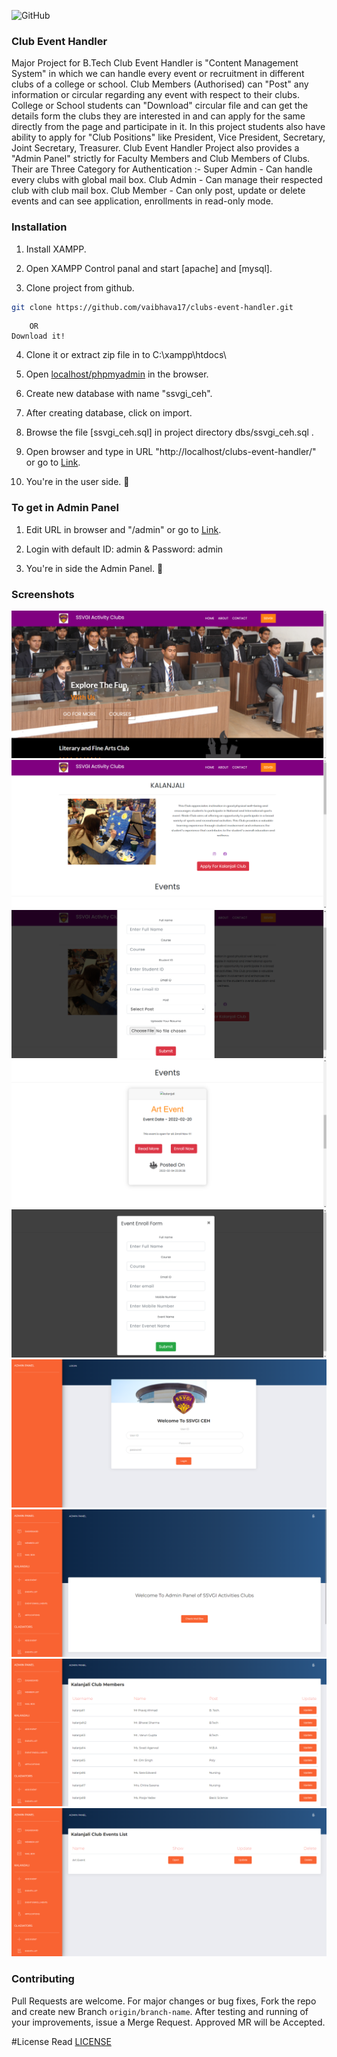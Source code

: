 ![GitHub](https://img.shields.io/github/license/vaibhava17/clubs-event-handler)


### Club Event Handler
Major Project for B.Tech 
Club Event Handler is "Content Management System" in which we can handle every event or recruitment in different clubs of a college or school.
Club Members (Authorised) can "Post" any information or circular regarding any event with respect to their clubs.
College or School students can "Download" circular file and can get the details form the clubs they are interested in and can apply for the same directly from the page and participate in it.
In this project students also have ability to apply for "Club Positions" like President, Vice President, Secretary, Joint Secretary, Treasurer.
Club Event Handler Project also provides a "Admin Panel" strictly for Faculty Members and Club Members of Clubs.
Their are Three Category for Authentication :-
  Super Admin - Can handle every clubs with global mail box.
  Club Admin - Can manage their respected club with club mail box.
  Club Member - Can only post, update or delete events and can see application, enrollments in read-only mode.


### Installation

1. Install XAMPP.

2. Open XAMPP Control panal and start [apache] and [mysql].

3. Clone project from github.
```sh
git clone https://github.com/vaibhava17/clubs-event-handler.git
```
        OR 
    Download it!
    
4. Clone it or extract zip file in to C:\\xampp\htdocs\

5. Open [localhost/phpmyadmin](localhost/phpmyadmin) in the browser.

6. Create new database with name "ssvgi_ceh".

7. After creating database, click on import.

8. Browse the file [ssvgi_ceh.sql] in project directory dbs/ssvgi_ceh.sql .

9. Open browser and type in URL "http://localhost/clubs-event-handler/" or go to [Link](http://localhost/clubs-event-handler/).

10. You're in the user side. 🎉


### To get in Admin Panel

1. Edit URL in browser and "/admin" or go to [Link](http://localhost/clubs-event-handler/admin).

2. Login with default ID: admin & Password: admin 

3. You're in side the Admin Panel. 🤖


### Screenshots

![Image of Home page](https://github.com/vaibhava17/clubs-event-handler/blob/master/images/ceh-sampleshots/picture1.png)
![Image of Club Home page](https://github.com/vaibhava17/clubs-event-handler/blob/master/images/ceh-sampleshots/picture2.png)
![Image of Application Form](https://github.com/vaibhava17/clubs-event-handler/blob/master/images/ceh-sampleshots/picture3.png)
![Image of Event Card in Club Home Page](https://github.com/vaibhava17/clubs-event-handler/blob/master/images/ceh-sampleshots/picture4.png)
![Image of Event Enrollment Form](https://github.com/vaibhava17/clubs-event-handler/blob/master/images/ceh-sampleshots/picture5.png)
![Image of Admin Panel Login](https://github.com/vaibhava17/clubs-event-handler/blob/master/images/ceh-sampleshots/picture6.png)
![Image of Admin Panel Dashboard](https://github.com/vaibhava17/clubs-event-handler/blob/master/images/ceh-sampleshots/picture7.png)
![Image of Super Admin - Members List](https://github.com/vaibhava17/clubs-event-handler/blob/master/images/ceh-sampleshots/picture8.png)
![Image of Super Admin - Club Events Viewer](https://github.com/vaibhava17/clubs-event-handler/blob/master/images/ceh-sampleshots/picture9.png)


### Contributing

Pull Requests are welcome.
For major changes or bug fixes, Fork the repo and create new Branch `origin/branch-name`.
After testing and running of your improvements, issue a Merge Request.
Approved MR will be Accepted.

#License 
Read [LICENSE](https://github.com/vaibhava17/clubs-event-handler/blob/master/LICENSE)
